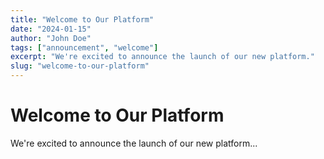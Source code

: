 ```yaml
---
title: "Welcome to Our Platform"
date: "2024-01-15"
author: "John Doe"
tags: ["announcement", "welcome"]
excerpt: "We're excited to announce the launch of our new platform."
slug: "welcome-to-our-platform"
---
```


# Welcome to Our Platform

We're excited to announce the launch of our new platform...
